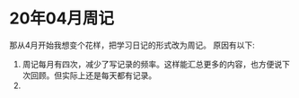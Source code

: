 # 20年04月周记

那从4月开始我想变个花样，把学习日记的形式改为周记。
原因有以下:

1. 周记每月有四次，减少了写记录的频率。这样能汇总更多的内容，也方便说下次回顾。但实际上还是每天都有记录。
2. 